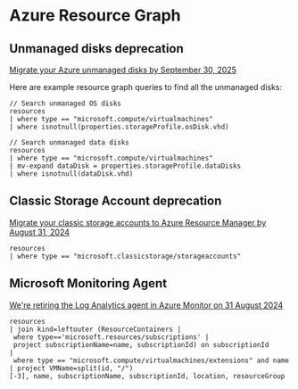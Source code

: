 # Azure Resource Graph

## Unmanaged disks deprecation

[Migrate your Azure unmanaged disks by September 30, 2025](https://learn.microsoft.com/en-us/azure/virtual-machines/unmanaged-disks-deprecation)

Here are example resource graph queries to find all the unmanaged disks:

```kusto
// Search unmanaged OS disks
resources
| where type == "microsoft.compute/virtualmachines"
| where isnotnull(properties.storageProfile.osDisk.vhd)

// Search unmanaged data disks
resources
| where type == "microsoft.compute/virtualmachines"
| mv-expand dataDisk = properties.storageProfile.dataDisks
| where isnotnull(dataDisk.vhd)
```

## Classic Storage Account deprecation

[Migrate your classic storage accounts to Azure Resource Manager by August 31, 2024](https://learn.microsoft.com/en-us/azure/storage/common/classic-account-migration-overview)

```kusto
resources
| where type == "microsoft.classicstorage/storageaccounts"
```

## Microsoft Monitoring Agent

[We're retiring the Log Analytics agent in Azure Monitor on 31 August 2024](https://azure.microsoft.com/en-us/updates/were-retiring-the-log-analytics-agent-in-azure-monitor-on-31-august-2024/)

```kusto
resources
| join kind=leftouter (ResourceContainers | where type=='microsoft.resources/subscriptions' | project subscriptionName=name, subscriptionId) on subscriptionId
| where type == "microsoft.compute/virtualmachines/extensions" and name has "MicrosoftMonitoringAgent"
| project VMName=split(id, "/")[-3], name, subscriptionName, subscriptionId, location, resourceGroup
```
